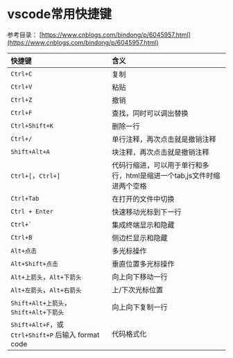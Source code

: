 # vscode常用快捷键

参考目录：
[https://www.cnblogs.com/bindong/p/6045957.html](https://www.cnblogs.com/bindong/p/6045957.html)

| 快捷键                                              | 含义                                                                   |
| :-------------------------------------------------- | :--------------------------------------------------------------------- |
| `Ctrl+C`                                            | 复制                                                                   |
| `Ctrl+V`                                            | 粘贴                                                                   |
| `Ctrl+Z`                                            | 撤销                                                                   |
| `Ctrl+F`                                            | 查找，同时可以调出替换                                                 |
| `Ctrl+Shift+K`                                      | 删除一行                                                               |
| `Ctrl+/`                                            | 单行注释，再次点击就是撤销注释                                         |
| `Shift+Alt+A`                                       | 块注释，再次点击就是撤销注释                                           |
| `Ctrl+[`，`Ctrl+]`                                  | 代码行缩进，可以用于单行和多行，html是缩进一个tab,js文件时缩进两个空格 |
| `Ctrl+Tab`                                          | 在打开的文件中切换                                                     |
| `Ctrl + Enter`                                      | 快速移动光标到下一行                                                   |
| ```Ctrl+` ```                                       | 集成终端显示和隐藏                                                     |
| `Ctrl+B`                                            | 侧边栏显示和隐藏                                                       |
| `Alt+点击`                                          | 多光标操作                                                             |
| `Alt+Shift+点击`                                    | 垂直位置多光标操作                                                     |
| `Alt+上箭头`，`Alt+下箭头`                          | 向上向下移动一行                                                       |
| `Alt+左箭头`，`Alt+右箭头`                          | 上/下次光标位置                                                        |
| `Shift+Alt+上箭头`，`Shift+Alt+下箭头`              | 向上向下复制一行                                                       |
| `Shift+Alt+F`，或 `Ctrl+Shift+P` 后输入 format code | 代码格式化                                                             |


